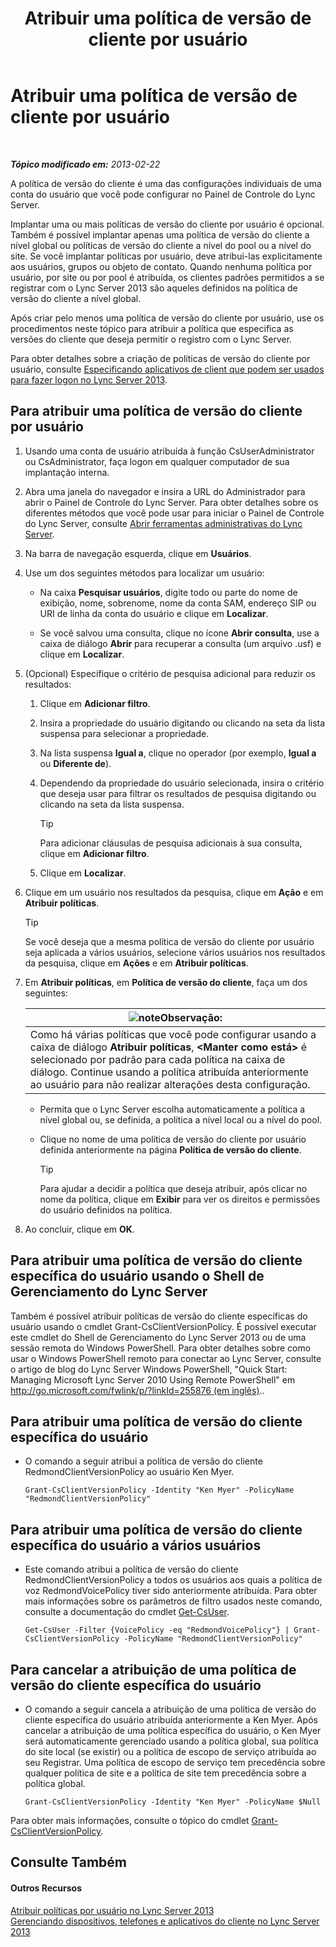 ﻿---
title: Atribuir uma política de versão de cliente por usuário
TOCTitle: Atribuir uma política de versão de cliente por usuário
ms:assetid: f7e8ba2f-62dc-4e7d-8b63-682986f10240
ms:mtpsurl: https://technet.microsoft.com/pt-br/library/Gg182607(v=OCS.15)
ms:contentKeyID: 49308650
ms.date: 05/19/2016
mtps_version: v=OCS.15
ms.translationtype: HT
---

# Atribuir uma política de versão de cliente por usuário

 

_**Tópico modificado em:** 2013-02-22_

A política de versão do cliente é uma das configurações individuais de uma conta do usuário que você pode configurar no Painel de Controle do Lync Server.

Implantar uma ou mais políticas de versão do cliente por usuário é opcional. Também é possível implantar apenas uma política de versão do cliente a nível global ou políticas de versão do cliente a nível do pool ou a nível do site. Se você implantar políticas por usuário, deve atribui-las explicitamente aos usuários, grupos ou objeto de contato. Quando nenhuma política por usuário, por site ou por pool é atribuída, os clientes padrões permitidos a se registrar com o Lync Server 2013 são aqueles definidos na política de versão do cliente a nível global.

Após criar pelo menos uma política de versão do cliente por usuário, use os procedimentos neste tópico para atribuir a política que especifica as versões do cliente que deseja permitir o registro com o Lync Server.

Para obter detalhes sobre a criação de políticas de versão do cliente por usuário, consulte [Especificando aplicativos de client que podem ser usados para fazer logon no Lync Server 2013](lync-server-2013-specifying-the-client-applications-that-can-be-used-to-log-on-to-lync-server-2013.md).

## Para atribuir uma política de versão do cliente por usuário

1.  Usando uma conta de usuário atribuída à função CsUserAdministrator ou CsAdministrator, faça logon em qualquer computador de sua implantação interna.

2.  Abra uma janela do navegador e insira a URL do Administrador para abrir o Painel de Controle do Lync Server. Para obter detalhes sobre os diferentes métodos que você pode usar para iniciar o Painel de Controle do Lync Server, consulte [Abrir ferramentas administrativas do Lync Server](lync-server-2013-open-lync-server-administrative-tools.md).

3.  Na barra de navegação esquerda, clique em **Usuários**.

4.  Use um dos seguintes métodos para localizar um usuário:
    
      - Na caixa **Pesquisar usuários**, digite todo ou parte do nome de exibição, nome, sobrenome, nome da conta SAM, endereço SIP ou URI de linha da conta do usuário e clique em **Localizar**.
    
      - Se você salvou uma consulta, clique no ícone **Abrir consulta**, use a caixa de diálogo **Abrir** para recuperar a consulta (um arquivo .usf) e clique em **Localizar**.

5.  (Opcional) Especifique o critério de pesquisa adicional para reduzir os resultados:
    
    1.  Clique em **Adicionar filtro**.
    
    2.  Insira a propriedade do usuário digitando ou clicando na seta da lista suspensa para selecionar a propriedade.
    
    3.  Na lista suspensa **Igual a**, clique no operador (por exemplo, **Igual a** ou **Diferente de**).
    
    4.  Dependendo da propriedade do usuário selecionada, insira o critério que deseja usar para filtrar os resultados de pesquisa digitando ou clicando na seta da lista suspensa.
        

        > [!TIP]
        > Para adicionar cláusulas de pesquisa adicionais à sua consulta, clique em <STRONG>Adicionar filtro</STRONG>.

    
    5.  Clique em **Localizar**.

6.  Clique em um usuário nos resultados da pesquisa, clique em **Ação** e em **Atribuir políticas**.
    

    > [!TIP]
    > Se você deseja que a mesma política de versão do cliente por usuário seja aplicada a vários usuários, selecione vários usuários nos resultados da pesquisa, clique em <STRONG>Ações</STRONG> e em <STRONG>Atribuir políticas</STRONG>.



7.  Em **Atribuir políticas**, em **Política de versão do cliente**, faça um dos seguintes:
    
    <table>
    <thead>
    <tr class="header">
    <th><img src="images/Gg425756.note(OCS.15).gif" title="note" alt="note" />Observação:</th>
    </tr>
    </thead>
    <tbody>
    <tr class="odd">
    <td>Como há várias políticas que você pode configurar usando a caixa de diálogo <strong>Atribuir políticas</strong>, <strong>&lt;Manter como está&gt;</strong> é selecionado por padrão para cada política na caixa de diálogo. Continue usando a política atribuída anteriormente ao usuário para não realizar alterações desta configuração.</td>
    </tr>
    </tbody>
    </table>
    
      - Permita que o Lync Server escolha automaticamente a política a nível global ou, se definida, a política a nível local ou a nível do pool.
    
      - Clique no nome de uma política de versão do cliente por usuário definida anteriormente na página **Política de versão do cliente**.
        

        > [!TIP]
        > Para ajudar a decidir a política que deseja atribuir, após clicar no nome da política, clique em <STRONG>Exibir</STRONG> para ver os direitos e permissões do usuário definidos na política.



8.  Ao concluir, clique em **OK**.

## Para atribuir uma política de versão do cliente específica do usuário usando o Shell de Gerenciamento do Lync Server

Também é possível atribuir políticas de versão do cliente específicas do usuário usando o cmdlet Grant-CsClientVersionPolicy. É possível executar este cmdlet do Shell de Gerenciamento do Lync Server 2013 ou de uma sessão remota do Windows PowerShell. Para obter detalhes sobre como usar o Windows PowerShell remoto para conectar ao Lync Server, consulte o artigo de blog do Lync Server Windows PowerShell, "Quick Start: Managing Microsoft Lync Server 2010 Using Remote PowerShell" em [http://go.microsoft.com/fwlink/p/?linkId=255876 (em inglês)](http://go.microsoft.com/fwlink/p/?linkid=255876)..

## Para atribuir uma política de versão do cliente específica do usuário

  - O comando a seguir atribui a política de versão do cliente RedmondClientVersionPolicy ao usuário Ken Myer.
    
        Grant-CsClientVersionPolicy -Identity "Ken Myer" -PolicyName "RedmondClientVersionPolicy"

## Para atribuir uma política de versão do cliente específica do usuário a vários usuários

  - Este comando atribui a política de versão do cliente RedmondClientVersionPolicy a todos os usuários aos quais a política de voz RedmondVoicePolicy tiver sido anteriormente atribuída. Para obter mais informações sobre os parâmetros de filtro usados neste comando, consulte a documentação do cmdlet [Get-CsUser](https://docs.microsoft.com/en-us/powershell/module/skype/Get-CsUser).
    
        Get-CsUser -Filter {VoicePolicy -eq "RedmondVoicePolicy"} | Grant-CsClientVersionPolicy -PolicyName "RedmondClientVersionPolicy"

## Para cancelar a atribuição de uma política de versão do cliente específica do usuário

  - O comando a seguir cancela a atribuição de uma política de versão do cliente específica do usuário atribuída anteriormente a Ken Myer. Após cancelar a atribuição de uma política específica do usuário, o Ken Myer será automaticamente gerenciado usando a política global, sua política do site local (se existir) ou a política de escopo de serviço atribuída ao seu Registrar. Uma política de escopo de serviço tem precedência sobre qualquer política de site e a política de site tem precedência sobre a política global.
    
        Grant-CsClientVersionPolicy -Identity "Ken Myer" -PolicyName $Null

Para obter mais informações, consulte o tópico do cmdlet [Grant-CsClientVersionPolicy](grant-csclientversionpolicy.md).

## Consulte Também

#### Outros Recursos

[Atribuir políticas por usuário no Lync Server 2013](lync-server-2013-assigning-per-user-policies.md)  
[Gerenciando dispositivos, telefones e aplicativos do cliente no Lync Server 2013](lync-server-2013-managing-devices-phones-and-client-applications.md)

